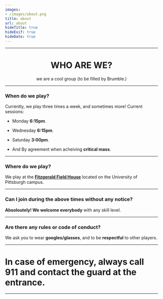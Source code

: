 ```yaml
---
images:
- /images/about.png
title: about
url: about
hideTitle: true
hideExif: true
hideDate: true
---
```


---

<center>
	<h1>
	WHO ARE WE?
	</h1>
</center>

<center>
	we are a cool group (to be filled by Brumble.)
</center>

---

### When do we play?

Currently, we play three times a week, and sometimes more! Current sessions:

- Monday **6:15pm**.

- Wednesday **6:15pm**.

- Saturday **3:00pm**.

- And By agreement when acheiving **critical mass**.

---

### Where do we play?

We play at the [**Fitzgerald Field House**](https://en.wikipedia.org/wiki/Fitzgerald_Field_House) located on the University of Pittsburgh campus.

---

### Can I join during the above times without any notice?

**Absoloutely! We welcome everybody** with any skill level.

---

### Are there any rules or code of conduct?

We ask you to wear **googles/glasses**, and to be **respectful** to other players.

---

# In case of emergency, always call 911 and contact the guard at the entrance.

---
